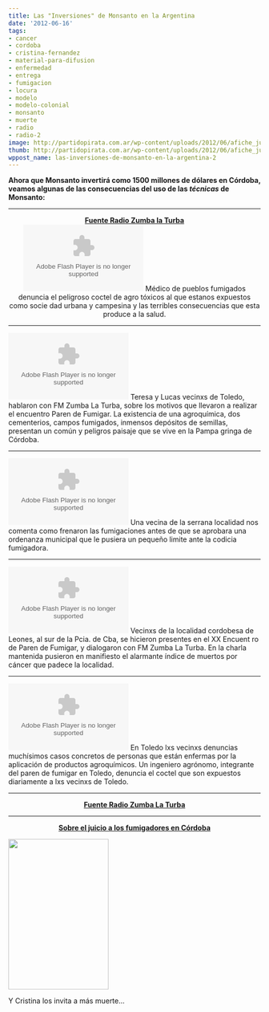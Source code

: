 ```yaml
---
title: Las "Inversiones" de Monsanto en la Argentina
date: '2012-06-16'
tags:
- cancer
- cordoba
- cristina-fernandez
- material-para-difusion
- enfermedad
- entrega
- fumigacion
- locura
- modelo
- modelo-colonial
- monsanto
- muerte
- radio
- radio-2
image: http://partidopirata.com.ar/wp-content/uploads/2012/06/afiche_juicio3-page-001.jpg
thumb: http://partidopirata.com.ar/wp-content/uploads/2012/06/afiche_juicio3-page-001-150x150.jpg
wppost_name: las-inversiones-de-monsanto-en-la-argentina-2
---
```


<strong>Ahora que Monsanto invertirá como 1500 millones de dólares en Córdoba, veamos algunas de las consecuencias del uso de las <em>técnicas</em> de Monsanto:</strong>

<hr />

<center><strong><a href="http://www.zumbalaturba.com.ar/2012/06/la-fumigacion-y-sus-desastres-en-el.html" target="_blank">Fuente Radio Zumba la Turba</a></strong></center><center>
<object id="player1083653" width="240" height="133" classid="clsid:d27cdb6e-ae6d-11cf-96b8-444553540000" codebase="http://download.macromedia.com/pub/shockwave/cabs/flash/swflash.cab#version=6,0,40,0"><param name="AllowScriptAccess" value="always" /><param name="allowFullScreen" value="true" /><param name="wmode" value="transparent" /><param name="src" value="http://www.ivoox.com/playerivoox_ee_1083653_1.html" /><param name="allowfullscreen" value="true" /><param name="allowscriptaccess" value="always" /><embed id="player1083653" width="240" height="133" type="application/x-shockwave-flash" src="http://www.ivoox.com/playerivoox_ee_1083653_1.html" AllowScriptAccess="always" allowFullScreen="true" wmode="transparent" allowfullscreen="true" allowscriptaccess="always" /></object>
Médico de pueblos fumigados denuncia el peligroso coctel de agro tóxicos al que estanos expuestos como socie dad urbana y campesina y las terribles consecuencias que esta produce a la salud.</center>

<hr />

<object id="player1083656" width="240" height="133" classid="clsid:d27cdb6e-ae6d-11cf-96b8-444553540000" codebase="http://download.macromedia.com/pub/shockwave/cabs/flash/swflash.cab#version=6,0,40,0"><param name="AllowScriptAccess" value="always" /><param name="allowFullScreen" value="true" /><param name="wmode" value="transparent" /><param name="src" value="http://www.ivoox.com/playerivoox_ee_1083656_1.html" /><param name="allowfullscreen" value="true" /><param name="allowscriptaccess" value="always" /><embed id="player1083656" width="240" height="133" type="application/x-shockwave-flash" src="http://www.ivoox.com/playerivoox_ee_1083656_1.html" AllowScriptAccess="always" allowFullScreen="true" wmode="transparent" allowfullscreen="true" allowscriptaccess="always" /></object>
Teresa y Lucas vecinxs de Toledo, hablaron con FM Zumba La Turba, sobre los motivos que llevaron a realizar el encuentro Paren de Fumigar. La existencia de una agroquímica, dos cementerios, campos fumigados, inmensos depósitos de semillas, presentan un común y peligros paisaje que se vive en la Pampa gringa de Córdoba.

<hr />

<object id="player1083645" width="240" height="133" classid="clsid:d27cdb6e-ae6d-11cf-96b8-444553540000" codebase="http://download.macromedia.com/pub/shockwave/cabs/flash/swflash.cab#version=6,0,40,0"><param name="AllowScriptAccess" value="always" /><param name="allowFullScreen" value="true" /><param name="wmode" value="transparent" /><param name="src" value="http://www.ivoox.com/playerivoox_ee_1083645_1.html" /><param name="allowfullscreen" value="true" /><param name="allowscriptaccess" value="always" /><embed id="player1083645" width="240" height="133" type="application/x-shockwave-flash" src="http://www.ivoox.com/playerivoox_ee_1083645_1.html" AllowScriptAccess="always" allowFullScreen="true" wmode="transparent" allowfullscreen="true" allowscriptaccess="always" /></object>
Una vecina de la serrana localidad nos comenta como frenaron las fumigaciones antes de que se aprobara una ordenanza municipal que le pusiera un pequeño limite ante la codicia fumigadora.

<hr />

<object id="player1083639" width="240" height="133" classid="clsid:d27cdb6e-ae6d-11cf-96b8-444553540000" codebase="http://download.macromedia.com/pub/shockwave/cabs/flash/swflash.cab#version=6,0,40,0"><param name="AllowScriptAccess" value="always" /><param name="allowFullScreen" value="true" /><param name="wmode" value="transparent" /><param name="src" value="http://www.ivoox.com/playerivoox_ee_1083639_1.html" /><param name="allowfullscreen" value="true" /><param name="allowscriptaccess" value="always" /><embed id="player1083639" width="240" height="133" type="application/x-shockwave-flash" src="http://www.ivoox.com/playerivoox_ee_1083639_1.html" AllowScriptAccess="always" allowFullScreen="true" wmode="transparent" allowfullscreen="true" allowscriptaccess="always" /></object>
Vecinxs de la localidad cordobesa de Leones, al sur de la Pcia. de Cba, se hicieron presentes en el XX Encuent ro de Paren de Fumigar, y dialogaron con FM Zumba La Turba. En la charla mantenida pusieron en manifiesto el alarmante índice de muertos por cáncer que padece la localidad.

<hr />

<object id="player1083660" width="240" height="133" classid="clsid:d27cdb6e-ae6d-11cf-96b8-444553540000" codebase="http://download.macromedia.com/pub/shockwave/cabs/flash/swflash.cab#version=6,0,40,0"><param name="AllowScriptAccess" value="always" /><param name="allowFullScreen" value="true" /><param name="wmode" value="transparent" /><param name="src" value="http://www.ivoox.com/playerivoox_ee_1083660_1.html" /><param name="allowfullscreen" value="true" /><param name="allowscriptaccess" value="always" /><embed id="player1083660" width="240" height="133" type="application/x-shockwave-flash" src="http://www.ivoox.com/playerivoox_ee_1083660_1.html" AllowScriptAccess="always" allowFullScreen="true" wmode="transparent" allowfullscreen="true" allowscriptaccess="always" /></object>
En Toledo lxs vecinxs denuncias muchísimos casos concretos de personas que están enfermas por la aplicación de productos agroquímicos.
Un ingeniero agrónomo, integrante del paren de fumigar en Toledo, denuncia el coctel que son expuestos diariamente a lxs vecinxs de Toledo.

<hr />
<p style="text-align: center;"><strong><a href="http://www.zumbalaturba.com.ar/2012/06/la-fumigacion-y-sus-desastres-en-el.html" target="_blank">Fuente Radio Zumba La Turba</a></strong></p>


<hr />
<p style="text-align: center;"><strong><a href="www.juicioalafumigacion.com.ar/" target="_blank">Sobre el juicio a los fumigadores en Córdoba</a></strong></p>


<a href="http://partidopirata.com.ar/wp-content/uploads/2012/06/afiche_juicio3-page-001.jpg"><img class="size-medium wp-image-4796" title="afiche_juicio3-page-001" src="http://partidopirata.com.ar/wp-content/uploads/2012/06/afiche_juicio3-page-001-200x300.jpg" alt="" width="200" height="300" /></a>


Y Cristina los invita a más muerte...
